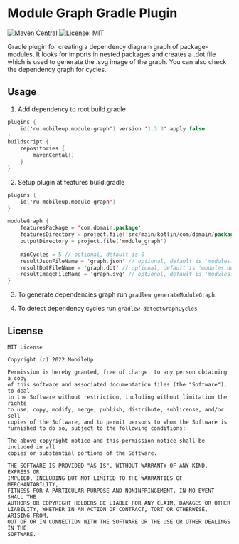 # Module Graph Gradle Plugin
[![Maven Central](https://img.shields.io/maven-central/v/ru.mobileup/module-graph)](https://repo1.maven.org/maven2/ru/mobileup/module-graph)
[![License: MIT](https://img.shields.io/badge/License-MIT-yellow.svg)](https://opensource.org/licenses/MIT)

Gradle plugin for creating a dependency diagram graph of package-modules. It looks for imports in nested packages and creates a .dot file which is used to generate the .svg image of the graph. You can also check the dependency graph for cycles. 

## Usage

1) Add dependency to root build.gradle
```kotlin
plugins {
    id('ru.mobileup.module-graph') version '1.3.3' apply false
}
buildscript {
    repositories {
        mavenCental()
    }
}
```

2) Setup plugin at features build.gradle
```kotlin
plugins {
    id('ru.mobileup.module-graph')
}

moduleGraph {
    featuresPackage = 'com.domain.package'
    featuresDirectory = project.file('src/main/kotlin/com/domain/package')
    outputDirectory = project.file('module_graph')
    
    minCycles = 5 // optional, default is 0
    resultJsonFileName = 'graph.json' // optional, default is 'modules.json'
    resultDotFileName = 'graph.dot' // optional, default is 'modules.dot'
    resultImageFileName = 'graph.svg' // optional, default is 'modules.svg'
}
```

3) To generate dependencies graph run `gradlew generateModuleGraph`.

4) To detect dependency cycles run `gradlew detectGraphCycles`

## License
```
MIT License

Copyright (c) 2022 MobileUp

Permission is hereby granted, free of charge, to any person obtaining a copy
of this software and associated documentation files (the "Software"), to deal
in the Software without restriction, including without limitation the rights
to use, copy, modify, merge, publish, distribute, sublicense, and/or sell
copies of the Software, and to permit persons to whom the Software is
furnished to do so, subject to the following conditions:

The above copyright notice and this permission notice shall be included in all
copies or substantial portions of the Software.

THE SOFTWARE IS PROVIDED "AS IS", WITHOUT WARRANTY OF ANY KIND, EXPRESS OR
IMPLIED, INCLUDING BUT NOT LIMITED TO THE WARRANTIES OF MERCHANTABILITY,
FITNESS FOR A PARTICULAR PURPOSE AND NONINFRINGEMENT. IN NO EVENT SHALL THE
AUTHORS OR COPYRIGHT HOLDERS BE LIABLE FOR ANY CLAIM, DAMAGES OR OTHER
LIABILITY, WHETHER IN AN ACTION OF CONTRACT, TORT OR OTHERWISE, ARISING FROM,
OUT OF OR IN CONNECTION WITH THE SOFTWARE OR THE USE OR OTHER DEALINGS IN THE
SOFTWARE.
```
